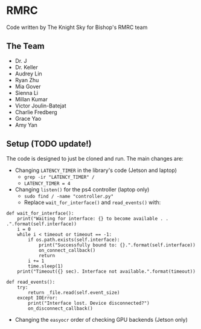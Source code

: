 # RMRC

Code written by The Knight Sky for Bishop's RMRC team

## The Team

- Dr. J
- Dr. Keller
- Audrey Lin
- Ryan Zhu
- Mia Gover
- Sienna Li
- Millan Kumar
- Victor Joulin-Batejat
- Charlie Fredberg
- Grace Yao
- Amy Yan

## Setup (TODO update!)

The code is designed to just be cloned and run.
The main changes are:
- Changing `LATENCY_TIMER` in the library's code (Jetson and laptop)
    - `grep -ir "LATENCY_TIMER" /`
    - `LATENCY_TIMER = 4`
- Changing `listen()` for the ps4 controller (laptop only)
    - `sudo find / -name "controller.py"`
    - Replace `wait_for_interface()` and `read_events()` with:
```
def wait_for_interface():
    print("Waiting for interface: {} to become available . . .".format(self.interface))
    i = 0
    while i < timeout or timeout == -1:
        if os.path.exists(self.interface):
            print("Successfully bound to: {}.".format(self.interface))
            on_connect_callback()
            return
        i += 1
        time.sleep(1)
    print("Timeout({} sec). Interface not available.".format(timeout))

def read_events():
    try:
        return _file.read(self.event_size)
    except IOError:
        print("Interface lost. Device disconnected?")
        on_disconnect_callback()
```
- Changing the `easyocr` order of checking GPU backends (Jetson only)